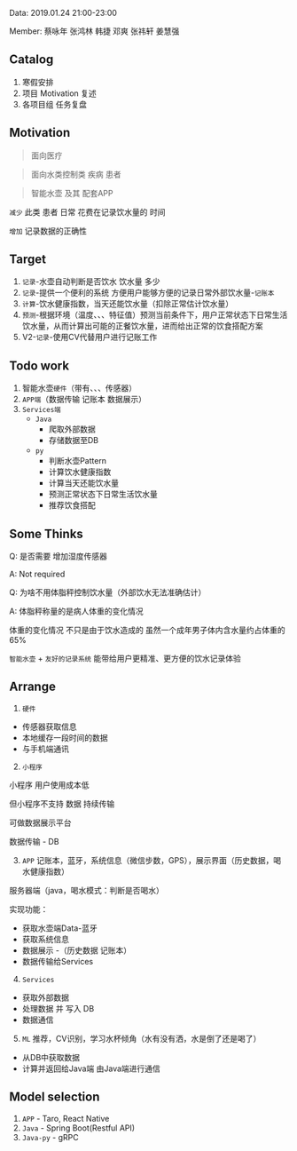 
Data: 2019.01.24 21:00-23:00

Member: 蔡咏年 张鸿林 韩捷 邓爽 张祎轩 姜慧强

## Catalog

1. 寒假安排
2. 项目 Motivation 复述
3. 各项目组 任务复盘

## Motivation

> 面向医疗

> 面向水类控制类 疾病 患者

> 智能水壶 及其 配套APP

`减少` 此类 患者 日常 花费在记录饮水量的 时间

`增加` 记录数据的正确性

## Target

1. `记录`-水壶自动判断是否饮水 饮水量 多少
2. `记录`-提供一个便利的系统 方便用户能够方便的记录日常外部饮水量-`记账本`
3. `计算`-饮水健康指数，当天还能饮水量（扣除正常估计饮水量）
4. `预测`-根据环境（温度、、、特征值）预测当前条件下，用户正常状态下日常生活饮水量，从而计算出可能的正餐饮水量，进而给出正常的饮食搭配方案
5. V2-`记录`-使用CV代替用户进行记账工作

## Todo work

1. 智能水壶`硬件`（带有、、、传感器）
2. `APP端`（数据传输 记账本 数据展示）
3. `Services端`
    + `Java`
        * 爬取外部数据
        * 存储数据至DB
    + `py`
        * 判断水壶Pattern
        * 计算饮水健康指数
        * 计算当天还能饮水量
        * 预测正常状态下日常生活饮水量
        * 推荐饮食搭配

## Some Thinks

Q: 是否需要 增加湿度传感器

A: Not required

Q: 为啥不用体脂秤控制饮水量（外部饮水无法准确估计）

A: 体脂秤称量的是病人体重的变化情况

   体重的变化情况 不只是由于饮水造成的 虽然一个成年男子体内含水量约占体重的65%

   `智能水壶` + `友好的记录系统` 能带给用户更精准、更方便的饮水记录体验

## Arrange

1. `硬件`
* 传感器获取信息
* 本地缓存一段时间的数据
* 与手机端通讯

2. `小程序`

小程序 用户使用成本低

但小程序不支持 数据 持续传输

可做数据展示平台

数据传输 - DB

3. `APP`
记账本，蓝牙，系统信息（微信步数，GPS），展示界面（历史数据，喝水健康指数）

服务器端（java，喝水模式：判断是否喝水）

实现功能：
* 获取水壶端Data-蓝牙
* 获取系统信息
* 数据展示 -（历史数据 记账本）
* 数据传输给Services

4. `Services`

* 获取外部数据
* 处理数据 并 写入 DB
* 数据通信

5. `ML`
推荐，CV识别，学习水杯倾角（水有没有洒，水是倒了还是喝了）

* 从DB中获取数据
* 计算并返回给Java端 由Java端进行通信

## Model selection

1. `APP` - Taro, React Native
2. `Java` - Spring Boot(Restful API)
3. `Java-py` - gRPC
